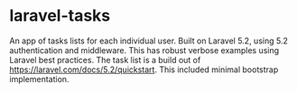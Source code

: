 # laravel-tasks
An app of tasks lists for each individual user.  Built on Laravel 5.2, using 5.2 authentication and middleware. This has robust verbose examples using Laravel best practices.  The task list is a build out of https://laravel.com/docs/5.2/quickstart. This included minimal bootstrap implementation.
